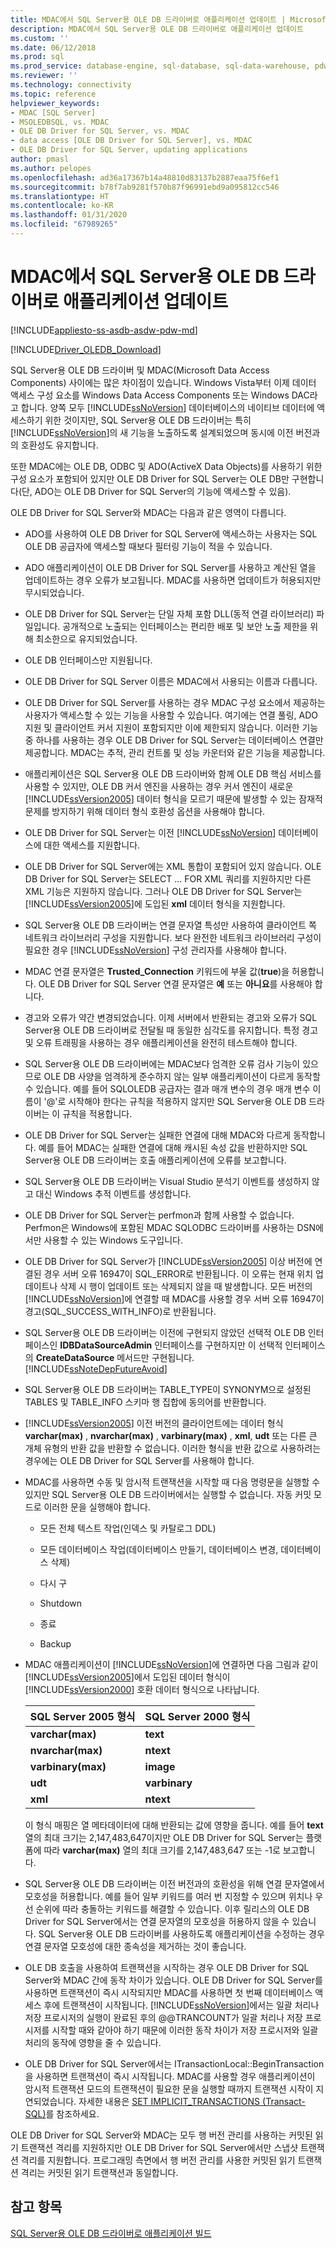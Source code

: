 ```yaml
---
title: MDAC에서 SQL Server용 OLE DB 드라이버로 애플리케이션 업데이트 | Microsoft Docs
description: MDAC에서 SQL Server용 OLE DB 드라이버로 애플리케이션 업데이트
ms.custom: ''
ms.date: 06/12/2018
ms.prod: sql
ms.prod_service: database-engine, sql-database, sql-data-warehouse, pdw
ms.reviewer: ''
ms.technology: connectivity
ms.topic: reference
helpviewer_keywords:
- MDAC [SQL Server]
- MSOLEDBSQL, vs. MDAC
- OLE DB Driver for SQL Server, vs. MDAC
- data access [OLE DB Driver for SQL Server], vs. MDAC
- OLE DB Driver for SQL Server, updating applications
author: pmasl
ms.author: pelopes
ms.openlocfilehash: ad36a17367b14a48810d83137b2887eaa75f6ef1
ms.sourcegitcommit: b78f7ab9281f570b87f96991ebd9a095812cc546
ms.translationtype: HT
ms.contentlocale: ko-KR
ms.lasthandoff: 01/31/2020
ms.locfileid: "67989265"
---
```

# <a name="updating-an-application-to-ole-db-driver-for-sql-server-from-mdac"></a>MDAC에서 SQL Server용 OLE DB 드라이버로 애플리케이션 업데이트
[!INCLUDE[appliesto-ss-asdb-asdw-pdw-md](../../../includes/appliesto-ss-asdb-asdw-pdw-md.md)]

[!INCLUDE[Driver_OLEDB_Download](../../../includes/driver_oledb_download.md)]

  SQL Server용 OLE DB 드라이버 및 MDAC(Microsoft Data Access Components) 사이에는 많은 차이점이 있습니다. Windows Vista부터 이제 데이터 액세스 구성 요소를 Windows Data Access Components 또는 Windows DAC라고 합니다. 양쪽 모두 [!INCLUDE[ssNoVersion](../../../includes/ssnoversion-md.md)] 데이터베이스의 네이티브 데이터에 액세스하기 위한 것이지만, SQL Server용 OLE DB 드라이버는 특히 [!INCLUDE[ssNoVersion](../../../includes/ssnoversion-md.md)]의 새 기능을 노출하도록 설계되었으며 동시에 이전 버전과의 호환성도 유지합니다.   

 또한 MDAC에는 OLE DB, ODBC 및 ADO(ActiveX Data Objects)를 사용하기 위한 구성 요소가 포함되어 있지만 OLE DB Driver for SQL Server는 OLE DB만 구현합니다(단, ADO는 OLE DB Driver for SQL Server의 기능에 액세스할 수 있음).  

 OLE DB Driver for SQL Server와 MDAC는 다음과 같은 영역이 다릅니다.  

-   ADO를 사용하여 OLE DB Driver for SQL Server에 액세스하는 사용자는 SQL OLE DB 공급자에 액세스할 때보다 필터링 기능이 적을 수 있습니다.  

-   ADO 애플리케이션이 OLE DB Driver for SQL Server를 사용하고 계산된 열을 업데이트하는 경우 오류가 보고됩니다. MDAC를 사용하면 업데이트가 허용되지만 무시되었습니다.  

-   OLE DB Driver for SQL Server는 단일 자체 포함 DLL(동적 연결 라이브러리) 파일입니다. 공개적으로 노출되는 인터페이스는 편리한 배포 및 보안 노출 제한을 위해 최소한으로 유지되었습니다.  

-   OLE DB 인터페이스만 지원됩니다.  

-   OLE DB Driver for SQL Server 이름은 MDAC에서 사용되는 이름과 다릅니다.  

-   OLE DB Driver for SQL Server를 사용하는 경우 MDAC 구성 요소에서 제공하는 사용자가 액세스할 수 있는 기능을 사용할 수 있습니다. 여기에는 연결 풀링, ADO 지원 및 클라이언트 커서 지원이 포함되지만 이에 제한되지 않습니다. 이러한 기능 중 하나를 사용하는 경우 OLE DB Driver for SQL Server는 데이터베이스 연결만 제공합니다. MDAC는 추적, 관리 컨트롤 및 성능 카운터와 같은 기능을 제공합니다.  

-   애플리케이션은 SQL Server용 OLE DB 드라이버와 함께 OLE DB 핵심 서비스를 사용할 수 있지만, OLE DB 커서 엔진을 사용하는 경우 커서 엔진이 새로운 [!INCLUDE[ssVersion2005](../../../includes/ssversion2005-md.md)] 데이터 형식을 모르기 때문에 발생할 수 있는 잠재적 문제를 방지하기 위해 데이터 형식 호환성 옵션을 사용해야 합니다.  

-   OLE DB Driver for SQL Server는 이전 [!INCLUDE[ssNoVersion](../../../includes/ssnoversion-md.md)] 데이터베이스에 대한 액세스를 지원합니다.  

-   OLE DB Driver for SQL Server에는 XML 통합이 포함되어 있지 않습니다. OLE DB Driver for SQL Server는 SELECT ... FOR XML 쿼리를 지원하지만 다른 XML 기능은 지원하지 않습니다. 그러나 OLE DB Driver for SQL Server는 [!INCLUDE[ssVersion2005](../../../includes/ssversion2005-md.md)]에 도입된 **xml** 데이터 형식을 지원합니다.  

-   SQL Server용 OLE DB 드라이버는 연결 문자열 특성만 사용하여 클라이언트 쪽 네트워크 라이브러리 구성을 지원합니다. 보다 완전한 네트워크 라이브러리 구성이 필요한 경우 [!INCLUDE[ssNoVersion](../../../includes/ssnoversion-md.md)] 구성 관리자를 사용해야 합니다.  

-   MDAC 연결 문자열은 **Trusted_Connection** 키워드에 부울 값(**true**)을 허용합니다. OLE DB Driver for SQL Server 연결 문자열은 **예** 또는 **아니요**를 사용해야 합니다.  

-   경고와 오류가 약간 변경되었습니다. 이제 서버에서 반환되는 경고와 오류가 SQL Server용 OLE DB 드라이버로 전달될 때 동일한 심각도를 유지합니다. 특정 경고 및 오류 트래핑을 사용하는 경우 애플리케이션을 완전히 테스트해야 합니다.  

-   SQL Server용 OLE DB 드라이버에는 MDAC보다 엄격한 오류 검사 기능이 있으므로 OLE DB 사양을 엄격하게 준수하지 않는 일부 애플리케이션이 다르게 동작할 수 있습니다. 예를 들어 SQLOLEDB 공급자는 결과 매개 변수의 경우 매개 변수 이름이 '\@'로 시작해야 한다는 규칙을 적용하지 않지만 SQL Server용 OLE DB 드라이버는 이 규칙을 적용합니다.  

-   OLE DB Driver for SQL Server는 실패한 연결에 대해 MDAC와 다르게 동작합니다. 예를 들어 MDAC는 실패한 연결에 대해 캐시된 속성 값을 반환하지만 SQL Server용 OLE DB 드라이버는 호출 애플리케이션에 오류를 보고합니다.  

-   SQL Server용 OLE DB 드라이버는 Visual Studio 분석기 이벤트를 생성하지 않고 대신 Windows 추적 이벤트를 생성합니다.  

-   OLE DB Driver for SQL Server는 perfmon과 함께 사용할 수 없습니다. Perfmon은 Windows에 포함된 MDAC SQLODBC 드라이버를 사용하는 DSN에서만 사용할 수 있는 Windows 도구입니다.  

-   OLE DB Driver for SQL Server가 [!INCLUDE[ssVersion2005](../../../includes/ssversion2005-md.md)] 이상 버전에 연결된 경우 서버 오류 16947이 SQL_ERROR로 반환됩니다. 이 오류는 현재 위치 업데이트나 삭제 시 행이 업데이트 또는 삭제되지 않을 때 발생합니다. 모든 버전의 [!INCLUDE[ssNoVersion](../../../includes/ssnoversion-md.md)]에 연결할 때 MDAC를 사용할 경우 서버 오류 16947이 경고(SQL_SUCCESS_WITH_INFO)로 반환됩니다.  

-   SQL Server용 OLE DB 드라이버는 이전에 구현되지 않았던 선택적 OLE DB 인터페이스인 **IDBDataSourceAdmin** 인터페이스를 구현하지만 이 선택적 인터페이스의 **CreateDataSource** 메서드만 구현됩니다. [!INCLUDE[ssNoteDepFutureAvoid](../../../includes/ssnotedepfutureavoid-md.md)]  

-   SQL Server용 OLE DB 드라이버는 TABLE_TYPE이 SYNONYM으로 설정된 TABLES 및 TABLE_INFO 스키마 행 집합에 동의어를 반환합니다.  

-   [!INCLUDE[ssVersion2005](../../../includes/ssversion2005-md.md)] 이전 버전의 클라이언트에는 데이터 형식 **varchar(max)** , **nvarchar(max)** , **varbinary(max)** , **xml**, **udt** 또는 다른 큰 개체 유형의 반환 값을 반환할 수 없습니다. 이러한 형식을 반환 값으로 사용하려는 경우에는 OLE DB Driver for SQL Server를 사용해야 합니다.  

-   MDAC를 사용하면 수동 및 암시적 트랜잭션을 시작할 때 다음 명령문을 실행할 수 있지만 SQL Server용 OLE DB 드라이버에서는 실행할 수 없습니다. 자동 커밋 모드로 이러한 문을 실행해야 합니다.  

    -   모든 전체 텍스트 작업(인덱스 및 카탈로그 DDL)  

    -   모든 데이터베이스 작업(데이터베이스 만들기, 데이터베이스 변경, 데이터베이스 삭제)  

    -   다시 구  

    -   Shutdown  

    -   종료  

    -   Backup  

-   MDAC 애플리케이션이 [!INCLUDE[ssNoVersion](../../../includes/ssnoversion-md.md)]에 연결하면 다음 그림과 같이 [!INCLUDE[ssVersion2005](../../../includes/ssversion2005-md.md)]에서 도입된 데이터 형식이 [!INCLUDE[ssVersion2000](../../../includes/ssversion2000-md.md)] 호환 데이터 형식으로 나타납니다.  

    |SQL Server 2005 형식|SQL Server 2000 형식|  
    |--------------------------|--------------------------|  
    |**varchar(max)**|**text**|  
    |**nvarchar(max)**|**ntext**|  
    |**varbinary(max)**|**image**|  
    |**udt**|**varbinary**|  
    |**xml**|**ntext**|  

     이 형식 매핑은 열 메타데이터에 대해 반환되는 값에 영향을 줍니다. 예를 들어 **text** 열의 최대 크기는 2,147,483,647이지만 OLE DB Driver for SQL Server는 플랫폼에 따라 **varchar(max)** 열의 최대 크기를 2,147,483,647 또는 -1로 보고합니다.  

-   SQL Server용 OLE DB 드라이버는 이전 버전과의 호환성을 위해 연결 문자열에서 모호성을 허용합니다. 예를 들어 일부 키워드를 여러 번 지정할 수 있으며 위치나 우선 순위에 따라 충돌하는 키워드를 해결할 수 있습니다. 이후 릴리스의 OLE DB Driver for SQL Server에서는 연결 문자열의 모호성을 허용하지 않을 수 있습니다. SQL Server용 OLE DB 드라이버를 사용하도록 애플리케이션을 수정하는 경우 연결 문자열 모호성에 대한 종속성을 제거하는 것이 좋습니다.  

-   OLE DB 호출을 사용하여 트랜잭션을 시작하는 경우 OLE DB Driver for SQL Server와 MDAC 간에 동작 차이가 있습니다. OLE DB Driver for SQL Server를 사용하면 트랜잭션이 즉시 시작되지만 MDAC를 사용하면 첫 번째 데이터베이스 액세스 후에 트랜잭션이 시작됩니다. [!INCLUDE[ssNoVersion](../../../includes/ssnoversion-md.md)]에서는 일괄 처리나 저장 프로시저의 실행이 완료된 후의 @@TRANCOUNT가 일괄 처리나 저장 프로시저를 시작할 때와 같아야 하기 때문에 이러한 동작 차이가 저장 프로시저와 일괄 처리의 동작에 영향을 줄 수 있습니다.  

-   OLE DB Driver for SQL Server에서는 ITransactionLocal::BeginTransaction을 사용하면 트랜잭션이 즉시 시작됩니다. MDAC를 사용할 경우 애플리케이션이 암시적 트랜잭션 모드의 트랜잭션이 필요한 문을 실행할 때까지 트랜잭션 시작이 지연되었습니다. 자세한 내용은 [SET IMPLICIT_TRANSACTIONS &#40;Transact-SQL&#41;](../../../t-sql/statements/set-implicit-transactions-transact-sql.md)를 참조하세요.  


 OLE DB Driver for SQL Server와 MDAC는 모두 행 버전 관리를 사용하는 커밋된 읽기 트랜잭션 격리를 지원하지만 OLE DB Driver for SQL Server에서만 스냅샷 트랜잭션 격리를 지원합니다. 프로그래밍 측면에서 행 버전 관리를 사용한 커밋된 읽기 트랜잭션 격리는 커밋된 읽기 트랜잭션과 동일합니다.  

## <a name="see-also"></a>참고 항목  
 [SQL Server용 OLE DB 드라이버로 애플리케이션 빌드](../../oledb/applications/building-applications-with-oledb-driver-for-sql-server.md)  
